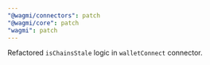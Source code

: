 ```yaml
---
"@wagmi/connectors": patch
"@wagmi/core": patch
"wagmi": patch
---
```


Refactored `isChainsStale` logic in `walletConnect` connector.
